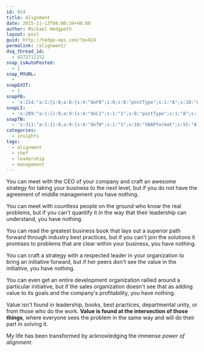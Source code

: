 ```yaml
---
id: 924
title: Alignment
date: 2015-11-13T08:00:34+00:00
author: Michael Hedgpeth
layout: post
guid: http://hedge-ops.com/?p=924
permalink: /alignment/
dsq_thread_id:
  - 4272711152
snap_isAutoPosted:
  - 1
snap_MYURL:
  - 
snapEdIT:
  - 1
snapFB:
  - 's:214:"a:1:{i:0;a:8:{s:4:"doFB";i:0;s:8:"postType";s:1:"A";s:10:"AttachPost";s:1:"2";s:10:"SNAPformat";s:16:"%TITLE% - %SURL%";s:9:"isAutoImg";s:1:"A";s:8:"imgToUse";s:0:"";s:9:"isAutoURL";s:1:"A";s:8:"urlToUse";s:0:"";}}";'
snapLI:
  - 's:289:"a:1:{i:0;a:9:{s:4:"doLI";s:1:"1";s:8:"postType";s:1:"A";s:10:"SNAPformat";s:41:"New post has been published on %SITENAME%";s:11:"SNAPformatT";s:18:"New Post - %TITLE%";s:9:"isAutoImg";s:1:"A";s:8:"imgToUse";s:0:"";s:9:"isAutoURL";s:1:"A";s:8:"urlToUse";s:0:"";s:11:"isPrePosted";s:1:"1";}}";'
snapTW:
  - 's:311:"a:1:{i:0;a:9:{s:4:"doTW";s:1:"1";s:10:"SNAPformat";s:55:"Alignment is everything with change initiatves - %SURL%";s:8:"attchImg";s:1:"1";s:9:"isAutoImg";s:1:"A";s:8:"imgToUse";s:0:"";s:11:"isPrePosted";s:1:"1";s:8:"isPosted";s:1:"1";s:4:"pgID";s:18:"665172394416304132";s:5:"pDate";s:19:"2015-11-13 14:20:32";}}";'
categories:
  - insights
tags:
  - alignment
  - chef
  - leadership
  - management
---
```

You can meet with the CEO of your company and craft an awesome strategy for taking your business to the next level, but if you do not have the agreement of middle management you have nothing.

You can meet with countless people on the ground who know the real problems, but if you can't quantify it in the way that their leadership can understand, you have nothing.

You can read the greatest business book that lays out a superior path forward through industry best practices, but if you can't join the solutions it promises to problems that are clear within your business, you have nothing.<!--more-->

You can craft a strategy with a respected leader in your organization to bring an initiative forward, but if her peers don't see the value in the initiative, you have nothing.

You can even get an entire development organization rallied around a particular initiative, but if the sales organization doesn't see that as adding value to its goals and the company's profitability, you have nothing.

Value isn't found in leadership, books, best practices, departmental unity, or from those who do the work. **Value is found at the intersection of those things**, where everyone sees the problem in the same way and will do their part in solving it.

My life has been transformed by acknowledging the immense _power of alignment_.